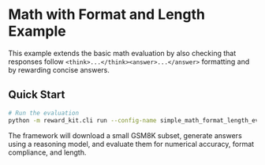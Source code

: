 # Math with Format and Length Example

This example extends the basic math evaluation by also checking that responses follow
`<think>...</think><answer>...</answer>` formatting and by rewarding concise answers.

## Quick Start
```bash
# Run the evaluation
python -m reward_kit.cli run --config-name simple_math_format_length_eval
```

The framework will download a small GSM8K subset, generate answers using a reasoning
model, and evaluate them for numerical accuracy, format compliance, and length.

